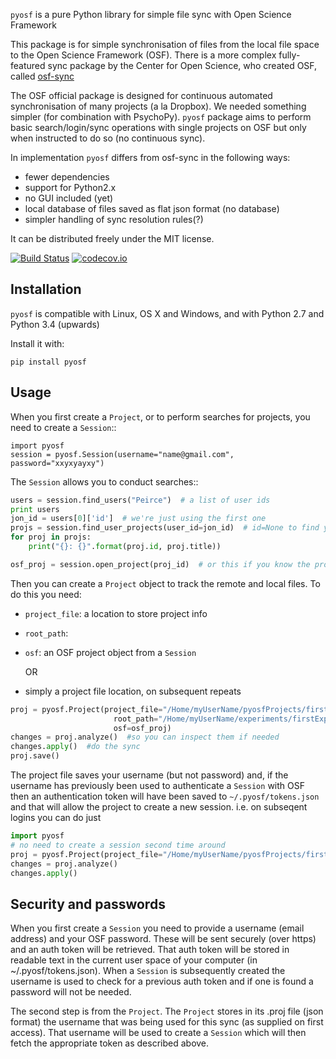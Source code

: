 `pyosf` is a pure Python library for simple file sync with Open Science Framework

This package is for simple synchronisation of files from the local file space to the Open Science Framework (OSF). There is a more complex fully-featured sync package by the Center for Open Science,
who created OSF, called [osf-sync](https://github.com/CenterForOpenScience/osf-sync)

The OSF official package is designed for continuous automated synchronisation of many projects (a la Dropbox). We needed something simpler (for combination with PsychoPy). `pyosf` package aims to perform basic search/login/sync operations with single projects on OSF but only when instructed to do so (no continuous sync).

In implementation `pyosf` differs from osf-sync in the following ways:
- fewer dependencies
- support for Python2.x
- no GUI included (yet)
- local database of files saved as flat json format (no database)
- simpler handling of sync resolution rules(?)

It can be distributed freely under the MIT license.

[![Build Status](https://travis-ci.org/psychopy/pyosf.svg?branch=master)](https://travis-ci.org/psychopy/pyosf)
[![codecov.io](https://codecov.io/github/psychopy/pyosf/coverage.svg?branch=master)](https://codecov.io/github/psychopy/pyosf?branch=master)

Installation
------------

`pyosf` is compatible with Linux, OS X and Windows, and with Python 2.7 and Python 3.4 (upwards)

Install it with:

	pip install pyosf

Usage
-----

When you first create a `Project`, or to perform searches for projects, you need to create a `Session`::

    import pyosf
    session = pyosf.Session(username="name@gmail.com", password="xxyxyayxy")

The `Session` allows you to conduct searches::

```python
users = session.find_users("Peirce")  # a list of user ids
print users
jon_id = users[0]['id']  # we're just using the first one
projs = session.find_user_projects(user_id=jon_id)  # id=None to find your own projects
for proj in projs:
    print("{}: {}".format(proj.id, proj.title))

osf_proj = session.open_project(proj_id)  # or this if you know the project id
```

Then you can create a `Project` object to track the remote and local files. To do this you need:
- `project_file`: a location to store project info
- `root_path`:
- `osf`: an OSF project object from a `Session`

    OR

- simply a project file location, on subsequent repeats

```python
proj = pyosf.Project(project_file="/Home/myUserName/pyosfProjects/first.proj",
                       root_path="/Home/myUserName/experiments/firstExperiment",
                       osf=osf_proj)
changes = proj.analyze()  #so you can inspect them if needed
changes.apply()  #do the sync
proj.save()
```

The project file saves your username (but not password) and, if the username has previously been used to authenticate a `Session` with OSF then an authentication token will have been saved to `~/.pyosf/tokens.json` and that will allow the project to create a new session. i.e. on subseqent logins you can do just

```python
import pyosf
# no need to create a session second time around
proj = pyosf.Project(project_file="/Home/myUserName/pyosfProjects/first.proj")
changes = proj.analyze()
changes.apply()
```

Security and passwords
----------------------

When you first create a `Session` you need to provide a username (email address) and your OSF password. These will be sent securely (over https) and an auth token will be retrieved. That auth token will be stored in readable text in the current user space of your computer (in ~/.pyosf/tokens.json). When a `Session` is subsequently created the username is used to check for a previous auth token and if one is found a password will not be needed.

The second step is from the `Project`. The `Project` stores in its .proj file (json format) the username that was being used for this sync (as supplied on first access). That username will be used to create a `Session` which will then fetch the appropriate token as described above.
